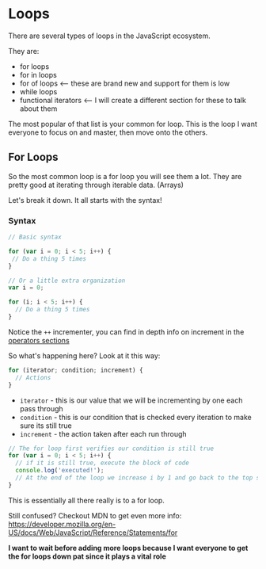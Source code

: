 # Loops

There are several types of loops in the JavaScript ecosystem.

They are:

- for loops
- for in loops
- for of loops <-- these are brand new and support for them is low
- while loops
- functional iterators <-- I will create a different section for these to talk about them

The most popular of that list is your common for loop. This is the loop I want everyone to focus on and master, then move onto the others.

## For Loops

So the most common loop is a for loop you will see them a lot. They are pretty good at iterating through iterable data. (Arrays)

Let's break it down. It all starts with the syntax!

### Syntax

```javascript
// Basic syntax

for (var i = 0; i < 5; i++) {
 // Do a thing 5 times
}

// Or a little extra organization
var i = 0;

for (i; i < 5; i++) {
  // Do a thing 5 times
}
```

Notice the `++` incrementer, you can find in depth info on increment in the [operators sections](https://github.com/dusty-learning/supplement/tree/master/JavaScript/Operators#increment-)

So what's happening here? Look at it this way:

```javascript
for (iterator; condition; increment) {
  // Actions
}
```

- `iterator` - this is our value that we will be incrementing by one each pass through
- `condition` - this is our condition that is checked every iteration to make sure its still true
- `increment` - the action taken after each run through

```javascript
// The for loop first verifies our condition is still true
for (var i = 0; i < 5; i++) {
  // if it is still true, execute the block of code
  console.log('executed!');
  // At the end of the loop we increase i by 1 and go back to the top stage to check the condition again
}
```

This is essentially all there really is to a for loop.

Still confused? Checkout MDN to get even more info: https://developer.mozilla.org/en-US/docs/Web/JavaScript/Reference/Statements/for


**I want to wait before adding more loops because I want everyone to get the for loops down pat since it plays a vital role**
